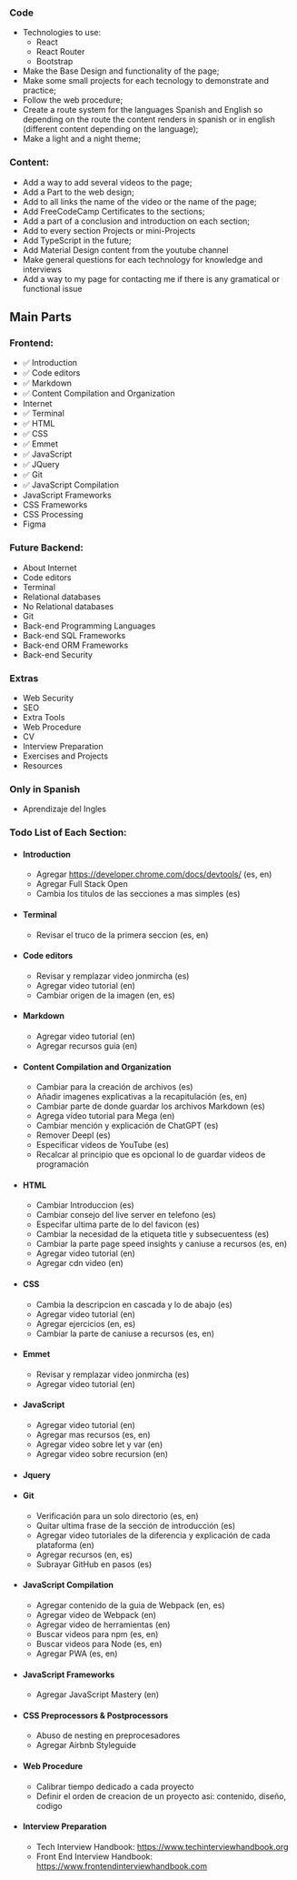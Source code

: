### Code

-   Technologies to use:
    -   React
    -   React Router
    -   Bootstrap
-   Make the Base Design and functionality of the page;
-   Make some small projects for each tecnology to demonstrate and practice;
-   Follow the web procedure;
-   Create a route system for the languages Spanish and English so depending on the route the content renders in spanish or in english (different content depending on the language);
-   Make a light and a night theme;

### Content:

-   Add a way to add several videos to the page;
-   Add a Part to the web design;
-   Add to all links the name of the video or the name of the page;
-   Add FreeCodeCamp Certificates to the sections;
-   Add a part of a conclusion and introduction on each section;
-   Add to every section Projects or mini-Projects
-   Add TypeScript in the future;
-   Add Material Design content from the youtube channel
-   Make general questions for each technology for knowledge and interviews
-   Add a way to my page for contacting me if there is any gramatical or functional issue

## Main Parts

### Frontend:

-   ✅ Introduction
-   ✅ Code editors
-   ✅ Markdown
-   ✅ Content Compilation and Organization
-   Internet
-   ✅ Terminal
-   ✅ HTML
-   ✅ CSS
-   ✅ Emmet
-   ✅ JavaScript
-   ✅ JQuery
-   ✅ Git
-   ✅ JavaScript Compilation
-   JavaScript Frameworks
-   CSS Frameworks
-   CSS Processing
-   Figma

### Future Backend:

-   About Internet
-   Code editors
-   Terminal
-   Relational databases
-   No Relational databases
-   Git
-   Back-end Programming Languages
-   Back-end SQL Frameworks
-   Back-end ORM Frameworks
-   Back-end Security

### Extras

-   Web Security
-   SEO
-   Extra Tools
-   Web Procedure
-   CV
-   Interview Preparation
-   Exercises and Projects
-   Resources

### Only in Spanish

-   Aprendizaje del Ingles

### Todo List of Each Section:

-   #### Introduction
    -   Agregar https://developer.chrome.com/docs/devtools/ (es, en)
    -   Agregar Full Stack Open
    -   Cambia los titulos de las secciones a mas simples (es)
-   #### Terminal
    -   Revisar el truco de la primera seccion (es, en)
-   #### Code editors
    -   Revisar y remplazar video jonmircha (es)
    -   Agregar video tutorial (en)
    -   Cambiar origen de la imagen (en, es)
-   #### Markdown
    -   Agregar video tutorial (en)
    -   Agregar recursos guia (en)
-   #### Content Compilation and Organization
    -   Cambiar para la creación de archivos (es)
    -   Añadir imagenes explicativas a la recapitulación (es, en)
    -   Cambiar parte de donde guardar los archivos Markdown (es)
    -   Agrega vídeo tutorial para Mega (en)
    -   Cambiar mención y explicación de ChatGPT (es)
    -   Remover Deepl (es)
    -   Especificar videos de YouTube (es)
    -   Recalcar al principio que es opcional lo de guardar videos de programación
-   #### HTML
    -   Cambiar Introduccion (es)
    -   Cambiar consejo del live server en telefono (es)
    -   Especifar ultima parte de lo del favicon (es)
    -   Cambiar la necesidad de la etiqueta title y subsecuentess (es)
    -   Cambiar la parte page speed insights y caniuse a recursos (es, en)
    -   Agregar video tutorial (en)
    -   Agregar cdn video (en)
-   #### CSS
    -   Cambia la descripcion en cascada y lo de abajo (es)
    -   Agregar video tutorial (en)
    -   Agregar ejercicios (en, es)
    -   Cambiar la parte de caniuse a recursos (es, en)
-   #### Emmet
    -   Revisar y remplazar video jonmircha (es)
    -   Agregar video tutorial (en)
-   #### JavaScript
    -   Agregar video tutorial (en)
    -   Agregar mas recursos (es, en)
    -   Agregar video sobre let y var (en)
    -   Agregar video sobre recursion (en)
-   #### Jquery
-   #### Git
    -   Verificación para un solo directorio (es, en)
    -   Quitar ultima frase de la sección de introducción (es)
    -   Agregar video tutoriales de la diferencia y explicación de cada plataforma (en)
    -   Agregar recursos (en, es)
    -   Subrayar GitHub en pasos (es)
-   #### JavaScript Compilation
    -   Agregar contenido de la guia de Webpack (en, es)
    -   Agregar video de Webpack (en)
    -   Agregar video de herramientas (en)
    -   Buscar videos para npm (es, en)
    -   Buscar videos para Node (es, en)
    -   Agregar PWA (es, en)
-   #### JavaScript Frameworks
    -   Agregar JavaScript Mastery (en)
-   #### CSS Preprocessors & Postprocessors
    -   Abuso de nesting en preprocesadores
    -   Agregar Airbnb Styleguide
-   #### Web Procedure
    -   Calibrar tiempo dedicado a cada proyecto
    -   Definir el orden de creacion de un proyecto asi: contenido, diseño, codigo
-   #### Interview Preparation
    -   Tech Interview Handbook: https://www.techinterviewhandbook.org
    -   Front End Interview Handbook: https://www.frontendinterviewhandbook.com
